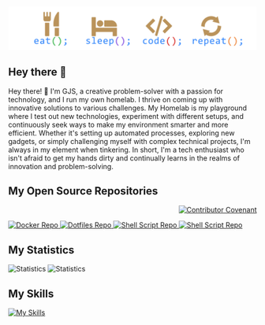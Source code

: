 #

![Eat Sleep Code Repeat](https://raw.githubusercontent.com/homelab-alpha/homelab-alpha/main/images/eat_sleep_code_repeat.png)

## Hey there 👋

Hey there! 👋 I'm GJS, a creative problem-solver with a passion for technology,
and I run my own homelab. I thrive on coming up with innovative solutions to
various challenges. My Homelab is my playground where I test out new
technologies, experiment with different setups, and continuously seek ways to
make my environment smarter and more efficient. Whether it's setting up
automated processes, exploring new gadgets, or simply challenging myself with
complex technical projects, I'm always in my element when tinkering. In short,
I'm a tech enthusiast who isn't afraid to get my hands dirty and continually
learns in the realms of innovation and problem-solving.

## My Open Source Repositories

<p align="right">
 <a href="https://github.com/homelab-alpha/homelab-alpha/blob/main/CODE_OF_CONDUCT.md">
  <img
   src="https://img.shields.io/badge/Contributor%20Covenant-2.1-4baaaa.svg"
   alt="Contributor Covenant"
  />
 </a>
</p>

<a href="https://github.com/homelab-alpha/docker">
  <picture>
    <source
      srcset="https://github-readme-stats.vercel.app/api/pin/?username=homelab-alpha&repo=docker&description_lines_count=2&bg_color=00000000&border_color=BA935B&border_radius=12.5&count_private=true&icon_color=BA935B&show_icons=true&text_color=e4e2e2&title_color=2f80ed"
      media="(prefers-color-scheme: dark)"
      alt="Docker Repo"
    />
    <source
      srcset="https://github-readme-stats.vercel.app/api/pin/?username=homelab-alpha&repo=docker&description_lines_count=2&bg_color=00000000&border_color=BA935B&border_radius=12.5&count_private=true&icon_color=BA935B&show_icons=true&text_color=434d58&title_color=2f80ed"
      media="(prefers-color-scheme: light), (prefers-color-scheme: no-preference)"
      alt="Docker Repo"
    />
    <img
      src="https://github-readme-stats.vercel.app/api/pin/?username=homelab-alpha&repo=docker"
      alt="Docker Repo"
    />
  </picture>
</a>

<a href="https://github.com/homelab-alpha/dotfiles">
  <picture>
    <source
      srcset="https://github-readme-stats.vercel.app/api/pin/?username=homelab-alpha&repo=dotfiles&description_lines_count=2&bg_color=00000000&border_color=BA935B&border_radius=12.5&count_private=true&icon_color=BA935B&show_icons=true&text_color=e4e2e2&title_color=2f80ed"
      media="(prefers-color-scheme: dark)"
      alt="Dotfiles Repo"
    />
    <source
      srcset="https://github-readme-stats.vercel.app/api/pin/?username=homelab-alpha&repo=dotfiles&description_lines_count=2&bg_color=00000000&border_color=BA935B&border_radius=12.5&count_private=true&icon_color=BA935B&show_icons=true&text_color=434d58&title_color=2f80ed"
      media="(prefers-color-scheme: light), (prefers-color-scheme: no-preference)"
      alt="Dotfiles Repo"
    />
    <img
      src="https://github-readme-stats.vercel.app/api/pin/?username=homelab-alpha&repo=dotfiles"
      alt="Dotfiles Repo"
    />
  </picture>
</a>

<a href="https://github.com/homelab-alpha/shell-script">
  <picture>
    <source
      srcset="https://github-readme-stats.vercel.app/api/pin/?username=homelab-alpha&repo=shell-script&description_lines_count=2&bg_color=00000000&border_color=BA935B&border_radius=12.5&count_private=true&icon_color=BA935B&show_icons=true&text_color=e4e2e2&title_color=2f80ed"
      media="(prefers-color-scheme: dark)"
      alt="Shell Script Repo"
    />
    <source
      srcset="https://github-readme-stats.vercel.app/api/pin/?username=homelab-alpha&repo=shell-script&description_lines_count=2&bg_color=00000000&border_color=BA935B&border_radius=12.5&count_private=true&icon_color=BA935B&show_icons=true&text_color=434d58&title_color=2f80ed"
      media="(prefers-color-scheme: light), (prefers-color-scheme: no-preference)"
      alt="Shell Script Repo"
    />
    <img
      src="https://github-readme-stats.vercel.app/api/pin/?username=homelab-alpha&repo=shell-script"
      alt="Shell Script Repo"
    />
  </picture>
</a>

<a href="https://github.com/homelab-alpha/openssl">
  <picture>
    <source
      srcset="https://github-readme-stats.vercel.app/api/pin/?username=homelab-alpha&repo=openssl&description_lines_count=2&bg_color=00000000&border_color=BA935B&border_radius=12.5&count_private=true&icon_color=BA935B&show_icons=true&text_color=e4e2e2&title_color=2f80ed"
      media="(prefers-color-scheme: dark)"
      alt="Shell Script Repo"
    />
    <source
      srcset="https://github-readme-stats.vercel.app/api/pin/?username=homelab-alpha&repo=openssl&description_lines_count=2&bg_color=00000000&border_color=BA935B&border_radius=12.5&count_private=true&icon_color=BA935B&show_icons=true&text_color=434d58&title_color=2f80ed"
      media="(prefers-color-scheme: light), (prefers-color-scheme: no-preference)"
      alt="Shell Script Repo"
    />
    <img
      src="https://github-readme-stats.vercel.app/api/pin/?username=homelab-alpha&repo=openssl"
      alt="Shell Script Repo"
    />
  </picture>
</a>

## My Statistics

<picture>
 <source
  srcset="https://github-readme-stats.vercel.app/api?username=homelab-alpha&bg_color=00000000&count_private=true&hide_border=true&icon_color=BA935B&show_icons=true&text_color=e4e2e2&title_color=2f80ed"
  media="(prefers-color-scheme: dark)"
  alt="Statistics"
 />
 <source
  srcset="https://github-readme-stats.vercel.app/api?username=homelab-alpha&bg_color=00000000&count_private=true&hide_border=true&icon_color=BA935B&show_icons=true&text_color=434d58&title_color=2f80ed"
  media="(prefers-color-scheme: light), (prefers-color-scheme: no-preference)"
  alt="Statistics"
 />
 <img
  src="https://github-readme-stats.vercel.app/api?username=homelab-alpha"
  alt="Statistics"
 />
</picture>

<picture>
 <source
  srcset="https://github-readme-streak-stats.herokuapp.com?user=homelab-alpha&background=00000000&currStreakLabel=e4e2e2&currStreakNum=e4e2e2&dates=e4e2e2&excludeDaysLabel=e4e2e2&fire=2f80ed&hide_border=true&ode=weekly&ring=2f80ed45&sideLabels=e4e2e2&sideNums=e4e2e2&stroke=ba935b"
  media="(prefers-color-scheme: dark)"
  alt="Statistics"
 />
 <source
  srcset="https://github-readme-streak-stats.herokuapp.com?user=homelab-alpha&background=00000000&currStreakLabel=434d58&currStreakNum=434d58&dates=434d58&excludeDaysLabel=434d58&fire=2f80ed&hide_border=true&ode=weekly&ring=2f80ed45&sideLabels=434d58&sideNums=434d58&stroke=ba935b"
  media="(prefers-color-scheme: light), (prefers-color-scheme: no-preference)"
  alt="Statistics"
 />
 <img
  src="https://github-readme-streak-stats.herokuapp.com?user=homelab-alpha"
  alt="Statistics"
 />
</picture>

## My Skills

[![My Skills](https://skillicons.dev/icons?i=bash,debian,docker,git,github,githubactions,gitlab,linux,md,raspberrypi,redhat,ubuntu,visualstudio,vscode&perline=14)](https://github.com/homelab-alpha)
